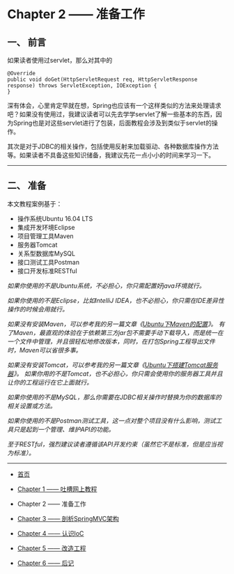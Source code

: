 # Chapter 2 —— 准备工作

## 一、 前言

如果读者使用过servlet，那么对其中的
```
@Override
public void doGet(HttpServletRequest req, HttpServletResponse response) throws ServletException, IOException {
}
```
深有体会，心里肯定早就在想，Spring也应该有一个这样类似的方法来处理请求吧？如果没有使用过，我建议读者可以先去学学servlet了解一些基本的东西，因为Spring也是对这些servlet进行了包装，后面教程会涉及到类似于servlet的操作。

其次是对于JDBC的相关操作，包括使用反射来加载驱动、各种数据库操作方法等。如果读者不具备这些知识储备，我建议先花一点小小的时间来学习一下。

---
## 二、 准备

本文教程案例基于：

- 操作系统Ubuntu 16.04 LTS
- 集成开发环境Eclipse
- 项目管理工具Maven
- 服务器Tomcat
- 关系型数据库MySQL
- 接口测试工具Postman
- 接口开发标准RESTful

*如果你使用的不是Ubuntu系统，不必担心，你只需配置好java环境就行。*

*如果你使用的不是Eclipse，比如IntelliJ IDEA，也不必担心，你只需在IDE差异性操作的时候会用就行。*

*如果没有安装Maven，可以参考我的另一篇文章《[Ubuntu下Maven的配置](https://blog.csdn.net/zy13608089849/article/details/79725469)》。
有了Maven，最直观的体验在于依赖第三方jar包不需要手动下载导入，而是统一在一个文件中管理，并且很轻松地修改版本，同时，在打包Spring工程导出文件时，Maven可以省很多事。*

*如果没有安装Tomcat，可以参考我的另一篇文章《[Ubuntu下搭建Tomcat服务器](https://blog.csdn.net/zy13608089849/article/details/79730550)》。
如果你用的不是Tomcat，也不必担心，你只需会使用你的服务器工具并且让你的工程运行在它上面就行。*

*如果你使用的不是MySQL，那么你需要在JDBC相关操作时替换为你的数据库的相关设置或方法。*

*如果你使用的不是Postman测试工具，这一点对整个项目没有什么影响，测试工具只是起到一个管理、维护API的功能。*

*至于RESTful，强烈建议读者遵循该API开发约束（虽然它不是标准，但是应当视为标准）。*

---

- [首页](README.md)

- [Chapter 1 —— 吐槽网上教程](Chapter1.md)

- Chapter 2 —— 准备工作

- [Chapter 3 —— 剖析SpringMVC架构](Chapter3.md)

- [Chapter 4 —— 认识IoC](Chapter4.md)

- [Chapter 5 —— 改造工程](Chapter5.md)

- [Chapter 6 —— 后记](Chapter6.md)

